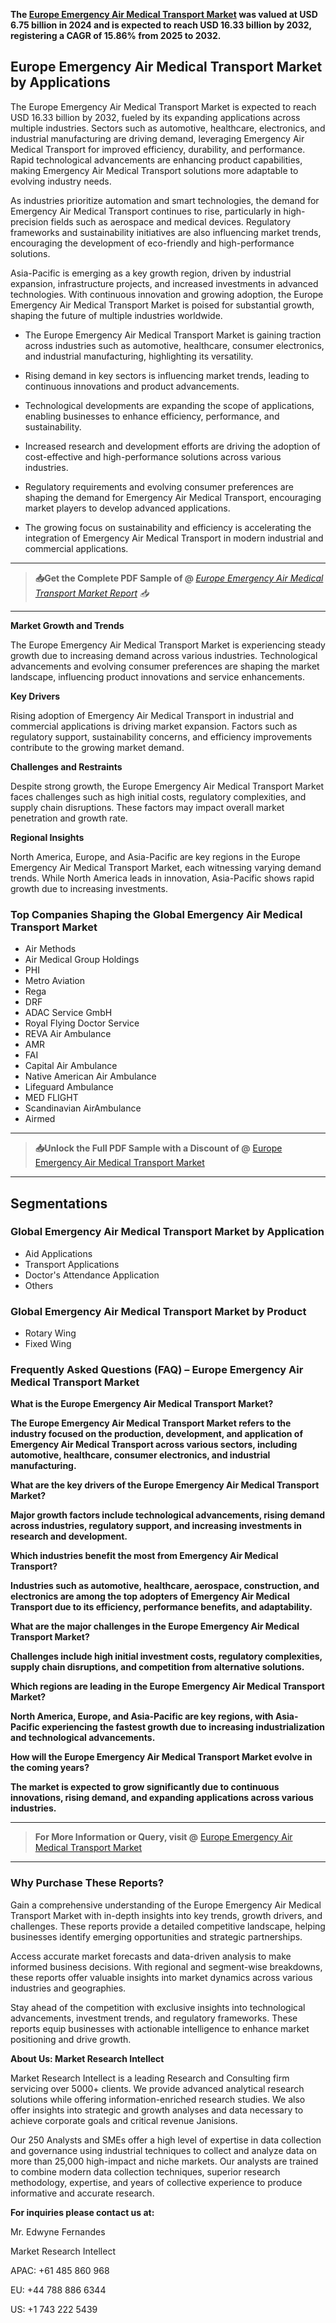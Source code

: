 <p><strong>The <a href="https://www.marketresearchintellect.com/download-sample/?rid=401813&amp;utm_source=Pulse-April-Europe&amp;utm_medium=852">Europe Emergency Air Medical Transport Market</a> was valued at USD 6.75 billion in 2024 and is expected to reach USD 16.33 billion by 2032, registering a CAGR of 15.86% from 2025 to 2032.</strong></p><h2>Europe Emergency Air Medical Transport Market by Applications&nbsp;</h2><p><p>The Europe Emergency Air Medical Transport Market is expected to reach USD 16.33 billion by 2032, fueled by its expanding applications across multiple industries. Sectors such as automotive, healthcare, electronics, and industrial manufacturing are driving demand, leveraging Emergency Air Medical Transport for improved efficiency, durability, and performance. Rapid technological advancements are enhancing product capabilities, making Emergency Air Medical Transport solutions more adaptable to evolving industry needs.</p><p>As industries prioritize automation and smart technologies, the demand for Emergency Air Medical Transport continues to rise, particularly in high-precision fields such as aerospace and medical devices. Regulatory frameworks and sustainability initiatives are also influencing market trends, encouraging the development of eco-friendly and high-performance solutions.</p><p>Asia-Pacific is emerging as a key growth region, driven by industrial expansion, infrastructure projects, and increased investments in advanced technologies. With continuous innovation and growing adoption, the Europe Emergency Air Medical Transport Market is poised for substantial growth, shaping the future of multiple industries worldwide.</p></p><ul><li><p>The Europe Emergency Air Medical Transport Market is gaining traction across industries such as automotive, healthcare, consumer electronics, and industrial manufacturing, highlighting its versatility.</p></li><li><p>Rising demand in key sectors is influencing market trends, leading to continuous innovations and product advancements.</p></li><li><p>Technological developments are expanding the scope of applications, enabling businesses to enhance efficiency, performance, and sustainability.</p></li><li><p>Increased research and development efforts are driving the adoption of cost-effective and high-performance solutions across various industries.</p></li><li><p>Regulatory requirements and evolving consumer preferences are shaping the demand for Emergency Air Medical Transport, encouraging market players to develop advanced applications.</p></li><li><p>The growing focus on sustainability and efficiency is accelerating the integration of Emergency Air Medical Transport in modern industrial and commercial applications.</p></li></ul><hr /><blockquote><p><strong><span class="font-[700]">📥Get the Complete PDF Sample of @ </span></strong><em><span class="font-[700]"><a href="https://www.marketresearchintellect.com/download-sample/?rid=401813&amp;utm_source=Pulse-April-Europe&amp;utm_medium=852" target="_blank" data-tracking-control-name="article-ssr-frontend-pulse_little-text-block" data-tracking-will-navigate="" data-test-link="">Europe Emergency Air Medical Transport Market Report</a>&nbsp;📥</span></em></p></blockquote><hr /><p class="" data-start="77" data-end="360"><strong data-start="77" data-end="105">Market Growth and Trends</strong></p><p class="" data-start="77" data-end="360">The Europe Emergency Air Medical Transport Market is experiencing steady growth due to increasing demand across various industries. Technological advancements and evolving consumer preferences are shaping the market landscape, influencing product innovations and service enhancements.</p><p class="" data-start="362" data-end="606"><strong data-start="362" data-end="377">Key Drivers</strong></p><p class="" data-start="362" data-end="606">Rising adoption of Emergency Air Medical Transport in industrial and commercial applications is driving market expansion. Factors such as regulatory support, sustainability concerns, and efficiency improvements contribute to the growing market demand.</p><p class="" data-start="608" data-end="849"><strong data-start="608" data-end="637">Challenges and Restraints</strong></p><p class="" data-start="608" data-end="849">Despite strong growth, the Europe Emergency Air Medical Transport Market faces challenges such as high initial costs, regulatory complexities, and supply chain disruptions. These factors may impact overall market penetration and growth rate.</p><p class="" data-start="851" data-end="1095"><strong data-start="851" data-end="872">Regional Insights</strong></p><p class="" data-start="851" data-end="1095">North America, Europe, and Asia-Pacific are key regions in the Europe Emergency Air Medical Transport Market, each witnessing varying demand trends. While North America leads in innovation, Asia-Pacific shows rapid growth due to increasing investments.</p><p><h3>Top Companies Shaping the Global Emergency Air Medical Transport Market </h3><ul><li>Air Methods</li><li>Air Medical Group Holdings</li><li>PHI</li><li>Metro Aviation</li><li>Rega</li><li>DRF</li><li>ADAC Service GmbH</li><li>Royal Flying Doctor Service</li><li>REVA Air Ambulance</li><li>AMR</li><li>FAI</li><li>Capital Air Ambulance</li><li>Native American Air Ambulance</li><li>Lifeguard Ambulance</li><li>MED FLIGHT</li><li>Scandinavian AirAmbulance</li><li>Airmed</li></ul></p><hr /><blockquote><p><strong>📥Unlock the Full PDF Sample with a Discount of @</strong> <a href="https://www.marketresearchintellect.com/ask-for-discount/?rid=401813&amp;utm_source=Pulse-April-Europe&amp;utm_medium=852">Europe Emergency Air Medical Transport Market</a></p></blockquote><hr /><p><h2>Segmentations</h2><h3>Global Emergency Air Medical Transport Market by Application</h3><ul><li>Aid Applications</li><li>Transport Applications</li><li>Doctor's Attendance Application</li><li>Others</li></ul><h3>Global Emergency Air Medical Transport Market by Product</h3><ul><li>Rotary Wing</li><li>Fixed Wing</li></ul></p><h3><strong>Frequently Asked Questions (FAQ) &ndash; Europe Emergency Air Medical Transport Market</strong></h3><p><strong>What is the Europe Emergency Air Medical Transport Market?</strong></p><p><strong>The Europe Emergency Air Medical Transport Market refers to the industry focused on the production, development, and application of Emergency Air Medical Transport across various sectors, including automotive, healthcare, consumer electronics, and industrial manufacturing.</strong></p><p><strong>What are the key drivers of the Europe Emergency Air Medical Transport Market?</strong></p><p><strong>Major growth factors include technological advancements, rising demand across industries, regulatory support, and increasing investments in research and development.</strong></p><p><strong>Which industries benefit the most from Emergency Air Medical Transport?</strong></p><p><strong>Industries such as automotive, healthcare, aerospace, construction, and electronics are among the top adopters of Emergency Air Medical Transport due to its efficiency, performance benefits, and adaptability.</strong></p><p><strong>What are the major challenges in the Europe Emergency Air Medical Transport Market?</strong></p><p><strong>Challenges include high initial investment costs, regulatory complexities, supply chain disruptions, and competition from alternative solutions.</strong></p><p><strong>Which regions are leading in the Europe Emergency Air Medical Transport Market?</strong></p><p><strong>North America, Europe, and Asia-Pacific are key regions, with Asia-Pacific experiencing the fastest growth due to increasing industrialization and technological advancements.</strong></p><p><strong>How will the Europe Emergency Air Medical Transport Market evolve in the coming years?</strong></p><p><strong>The market is expected to grow significantly due to continuous innovations, rising demand, and expanding applications across various industries.</strong></p><hr /><blockquote><p><span class="font-[700]"><strong>For More Information or Query, visit&nbsp;@</strong>&nbsp;</span><span class="font-[700]"><a href="https://www.marketresearchintellect.com/product/global-emergency-air-medical-transport-market-size-and-forecast/?utm_source=Linkedin&utm_medium=852" target="_blank" data-tracking-control-name="article-ssr-frontend-pulse_little-text-block" data-tracking-will-navigate="" data-test-link="">Europe Emergency Air Medical Transport Market</a></span></p></blockquote><hr /><h3><strong data-start="0" data-end="31">Why Purchase These Reports?</strong></h3><p class="" data-start="35" data-end="297">Gain a comprehensive understanding of the Europe Emergency Air Medical Transport Market with in-depth insights into key trends, growth drivers, and challenges. These reports provide a detailed competitive landscape, helping businesses identify emerging opportunities and strategic partnerships.</p><p class="" data-start="299" data-end="540">Access accurate market forecasts and data-driven analysis to make informed business decisions. With regional and segment-wise breakdowns, these reports offer valuable insights into market dynamics across various industries and geographies.</p><p class="" data-start="542" data-end="784">Stay ahead of the competition with exclusive insights into technological advancements, investment trends, and regulatory frameworks. These reports equip businesses with actionable intelligence to enhance market positioning and drive growth.</p><p><strong><span class="font-[700]">About Us: Market Research Intellect</span></strong></p><p><span class="">Market Research Intellect is a leading Research and Consulting firm servicing over 5000+ clients. We provide advanced analytical research solutions while offering information-enriched research studies.&nbsp;</span>We also offer insights into strategic and growth analyses and data necessary to achieve corporate goals and critical revenue Janisions.</p><p><span class="">Our 250 Analysts and SMEs offer a high level of expertise in data collection and governance using industrial techniques to collect and analyze data on more than 25,000 high-impact and niche markets. Our analysts are trained to combine modern data collection techniques, superior research methodology, expertise, and years of collective experience to produce informative and accurate research.</span></p><p><strong>For inquiries please contact us at:</strong></p><p>Mr. Edwyne Fernandes</p><p>Market Research Intellect</p><p>APAC: +61 485 860 968</p><p>EU: +44 788 886 6344</p><p>US: +1 743 222 5439</p>
